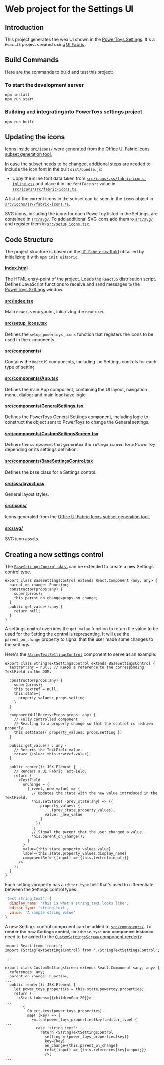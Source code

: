 # Web project for the Settings UI

## Introduction

This project generates the web UI shown in the [PowerToys Settings](/src/editor).
It's a `ReactJS` project created using [UI Fabric](https://developer.microsoft.com/en-us/fabric#/).

## Build Commands

Here are the commands to build and test this project:

### To start the development server

```
npm install
npm run start
```

### Building and integrating into PowerToys settings project

```
npm run build
```

## Updating the icons

Icons inside [`src/icons/`](./src/icons/) were generated from the [Office UI Fabric Icons subset generation tool.](https://uifabricicons.azurewebsites.net/)

In case the subset needs to be changed, additional steps are needed to include the icon font in the built `dist/bundle.js`:
- Copy the inline font data taken from [`src/icons/css/fabric-icons-inline.css`](src/icons/css/fabric-icons-inline.css) and place it in the `fontFace` `src` value in [`src/icons/src/fabric-icons.ts`](src/icons/src/fabric-icons.ts).

A list of the current icons in the subset can be seen in the `icons` object in [`src/icons/src/fabric-icons.ts`](src/icons/src/fabric-icons.ts).

SVG icons, including the icons for each PowerToy listed in the Settings, are contained in [`src/svg/`](src/svg/). To add additional SVG icons add them to [`src/svg/`](src/svg/) and register them in [`src/setup_icons.tsx`](src/setup_icons.tsx).

## Code Structure

The project structure is based on the [`UI Fabric` scaffold](https://developer.microsoft.com/en-us/fabric#/get-started/web#option-1-quick-start) obtained by initializing it with `npm init uifabric`.

#### [index.html](./index.html)
The HTML entry-point of the project.
Loads the `ReactJS` distribution script.
Defines JavaScript functions to receive and send messages to the [PowerToys Settings](/src/editor) window.

#### [src/index.tsx](./src/index.tsx)
Main `ReactJS` entrypoint, initializing the `ReactDOM`.

#### [src/setup_icons.tsx](./src/setup_icons.tsx)
Defines the `setup_powertoys_icons` function that registers the icons to be used in the components.

#### [src/components/](./src/components/)
Contains the `ReactJS` components, including the Settings controls for each type of setting.

#### [src/components/App.tsx](./src/components/App.tsx)
Defines the main App component, containing the UI layout, navigation menu, dialogs and main load/save logic.

#### [src/components/GeneralSettings.tsx](./src/components/GeneralSettings.tsx)
Defines the PowerToys General Settings component, including logic to construct the object sent to PowerToys to change the General settings.

#### [src/components/CustomSettingsScreen.tsx](./src/components/CustomSettingsScreen.tsx)
Defines the component that generates the settings screen for a PowerToy depending on its settings definition.

#### [src/components/BaseSettingsControl.tsx](./src/components/BaseSettingsControl.tsx)
Defines the base class for a Settings control.

#### [src/css/layout.css](./src/css/layout.css)
General layout styles.

#### [src/icons/](./src/icons/)
Icons generated from the [Office UI Fabric Icons subset generation tool.](https://uifabricicons.azurewebsites.net/)

#### [src/svg/](./src/svg/)
SVG icon assets.

## Creating a new settings control

The [`BaseSettingsControl` class](./src/components/BaseSettingsControl.tsx) can be extended to create a new Settings control type.

```tsx
export class BaseSettingsControl extends React.Component <any, any> {
  parent_on_change: Function;
  constructor(props:any) {
    super(props);
    this.parent_on_change=props.on_change;
  }
  public get_value():any {
    return null;
  }
}
```

A settings control overrides the `get_value` function to return the value to be used for the Setting the control is representing.
It will use the `parent_on_change` property to signal that the user made some changes to the settings.

Here's the [`StringTextSettingsControl`](./src/components/StringTextSettingsControl.tsx) component to serve as an example:

```tsx
export class StringTextSettingsControl extends BaseSettingsControl {
  textref:any = null; // Keeps a reference to the corresponding TextField in the DOM.

  constructor(props:any) {
    super(props);
    this.textref = null;
    this.state={
      property_values: props.setting
    }
  }

  componentWillReceiveProps(props: any) {
    // Fully controlled component.
    // Reacting to a property change so that the control is redrawn properly.
    this.setState({ property_values: props.setting })
  }

  public get_value() : any {
    // Returns the TextField value.
    return {value: this.textref.value};
  }

  public render(): JSX.Element {
    // Renders a UI Fabric TextField.
    return (
      <TextField
        onChange = {
          (_event,_new_value) => {
            // Updates the state with the new value introduced in the TextField.
            this.setState( (prev_state:any) => ({
                property_values: {
                  ...(prev_state.property_values),
                  value: _new_value
                }
              })
            );
            // Signal the parent that the user changed a value.
            this.parent_on_change();
          }
        }
        value={this.state.property_values.value}
        label={this.state.property_values.display_name}
        componentRef= {(input) => {this.textref=input;}}
      />
    );
  }
}
```

Each settings property has a `editor_type` field that's used to differentiate between the Settings control types:
```js
'test string_text': {
  display_name: 'This is what a string_text looks like',
  editor_type: 'string_text',
  value: 'A sample string value'
}
```

A new Settings control component can be added to [`src/components/`](./src/components/).
To render the new Settings control, its `editor_type` and component instance need to be added to the [`CustomSettingsScreen` component render()](./src/components/CustomSettingsScreen.tsx):
```tsx
import React from 'react';
import {StringTextSettingsControl} from './StringTextSettingsControl';

...

export class CustomSettingsScreen extends React.Component <any, any> {
  references: any;
  parent_on_change: Function;
...
  public render(): JSX.Element {
    let power_toys_properties = this.state.powertoy.properties;
    return (
      <Stack tokens={{childrenGap:20}}>
...
        {
          Object.keys(power_toys_properties).
          map( (key) => {
            switch(power_toys_properties[key].editor_type) {
...
              case 'string_text':
                return <StringTextSettingsControl
                  setting = {power_toys_properties[key]}
                  key={key}
                  on_change={this.parent_on_change}
                  ref={(input) => {this.references[key]=input;}}
                  />;
...
```
